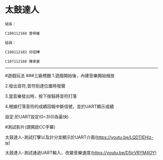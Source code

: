 太鼓達人  
====  
    組長：

    C108112168 曾梓維

    組員：

    C108112102 何佳曄

    C107112160 陳家豪
------- 
#遊戲玩法
###三級標題 
1.遊戲開始後，內建音樂開始撥放

2.發出音符,音符到達位置時發聲

3.當音樂發出時，按下按鈕將音符打落

4.根據打落音符的成績回報中斷信號，並於UART顯示成績

設定:於UART設定(0~3)(0為最快)




#測試影片(請開啟CC字幕)

太鼓達人-測試打擊以及計分並顯示於UART介面(https://youtu.be/LQDTlEHlz-w)

太鼓達人-測試通過UART輸入，改變音樂速度(https://youtu.be/D5irVRYM4OY)



